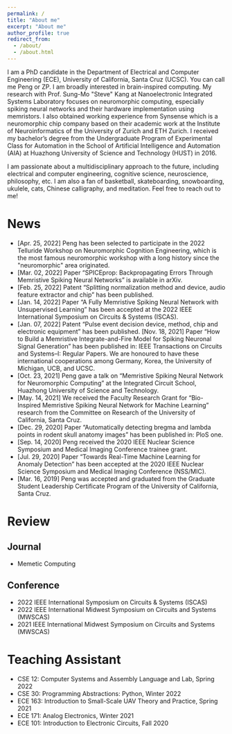 ```yaml
---
permalink: /
title: "About me"
excerpt: "About me"
author_profile: true
redirect_from: 
  - /about/
  - /about.html
---
```


I am a PhD candidate in the Department of Electrical and Computer Engineering (ECE), University of California, Santa Cruz (UCSC). You can call me Peng or ZP. I am broadly interested in brain-inspired computing. My research with Prof. Sung-Mo "Steve" Kang at Nanoelectronic Integrated Systems Laboratory focuses on neuromorphic computing, especially spiking neural networks and their hardware implementation using memristors. I also obtained working experience from Synsense which is a neuromorphic chip company based on their academic work at the Institute of Neuroinformatics of the University of Zurich and ETH Zurich. I received my bachelor’s degree from the Undergraduate Program of Experimental Class for Automation in the School of Artificial Intelligence and Automation (AIA) at Huazhong University of Science and Technology (HUST) in 2016.

I am passionate about a multidisciplinary approach to the future, including electrical and computer engineering, cognitive science, neuroscience, philosophy, etc. I am also a fan of basketball, skateboarding, snowboarding, ukulele, cats, Chinese calligraphy, and meditation. Feel free to reach out to me!


# News
* [Apr. 25, 2022] Peng has been selected to participate in the 2022 Telluride Workshop on Neuromorphic Cognition Engineering, which is the most famous neuromorphic workshop with a long history since the "neuromorphic" area originated.
* [Mar. 02, 2022] Paper “SPICEprop: Backpropagating Errors Through Memristive Spiking Neural Networks” is available in arXiv.
* [Feb. 25, 2022] Patent “Splitting normalization method and device, audio feature extractor and chip” has been published.
* [Jan. 14, 2022] Paper “A Fully Memristive Spiking Neural Network with Unsupervised Learning” has been accepted at the 2022 IEEE International Symposium on Circuits & Systems (ISCAS).
* [Jan. 07, 2022] Patent “Pulse event decision device, method, chip and electronic equipment” has been published.
[Nov. 18, 2021] Paper “How to Build a Memristive Integrate-and-Fire Model for Spiking Neuronal Signal Generation” has been published in: IEEE Transactions on Circuits and Systems–I: Regular Papers. We are honoured to have these international cooperations among Germany, Korea, the University of Michigan, UCB, and UCSC.
* [Oct. 23, 2021] Peng gave a talk on “Memristive Spiking Neural Network for Neuromorphic Computing” at the Integrated Circuit School, Huazhong University of Science and Technology.
* [May. 14, 2021] We received the Faculty Research Grant for “Bio-Inspired Memristive Spiking Neural Network for Machine Learning” research from the Committee on Research of the University of California, Santa Cruz.
* [Dec. 29, 2020] Paper “Automatically detecting bregma and lambda points in rodent skull anatomy images” has been published in: PloS one.
* [Sep. 14, 2020] Peng received the 2020 IEEE Nuclear Science Symposium and Medical Imaging Conference trainee grant.
* [Jul. 29, 2020] Paper “Towards Real-Time Machine Learning for Anomaly Detection” has been accepted at the 2020 IEEE Nuclear Science Symposium and Medical Imaging Conference (NSS/MIC).
* [Mar. 16, 2019] Peng was accepted and graduated from the Graduate Student Leadership Certificate Program of the University of California, Santa Cruz.


# Review
## Journal
* Memetic Computing <br>
## Conference
* 2022 IEEE International Symposium on Circuits & Systems (ISCAS)
* 2022 IEEE International Midwest Symposium on Circuits and Systems (MWSCAS)
* 2021 IEEE International Midwest Symposium on Circuits and Systems (MWSCAS)


# Teaching Assistant
* CSE 12: Computer Systems and Assembly Language and Lab, Spring 2022
* CSE 30: Programming Abstractions: Python, Winter 2022
* ECE 163: Introduction to Small-Scale UAV Theory and Practice, Spring 2021
* ECE 171: Analog Electronics, Winter 2021
* ECE 101: Introduction to Electronic Circuits, Fall 2020

